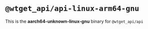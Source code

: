 # `@wtget_api/api-linux-arm64-gnu`

This is the **aarch64-unknown-linux-gnu** binary for `@wtget_api/api`
